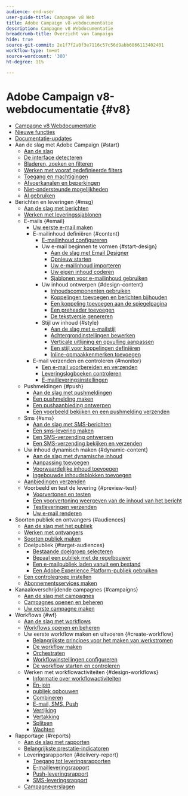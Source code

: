 ```yaml
---
audience: end-user
user-guide-title: Campagne v8 Web
title: Adobe Campaign v8-webdocumentatie
description: Campagne v8 Webdocumentatie
breadcrumb-title: Overzicht van Campaign
hide: true
source-git-commit: 2e1f7f2a0f3e7116c57c56d9abb6866113402401
workflow-type: tm+mt
source-wordcount: '380'
ht-degree: 11%

---
```



# Adobe Campaign v8-webdocumentatie {#v8}

+ [Campagne v8 Webdocumentatie](campaign-web-home.md)
+ [Nieuwe functies](rn/whats-new.md)
+ [Documentatie-updates](rn/documentation-updates.md)
+ Aan de slag met Adobe Campaign {#start}
   + [Aan de slag](get-started/get-started.md)
   + [De interface detecteren](get-started/user-interface.md)
   + [Bladeren, zoeken en filteren](get-started/list-filters.md)
   + [Werken met vooraf gedefinieerde filters](get-started/predefined-filters.md)
   + [Toegang en machtigingen](get-started/permissions.md)
   + [Afvoerkanalen en beperkingen](get-started/guardrails.md)
   + [Niet-ondersteunde mogelijkheden](get-started/unsupported.md)
   + [AI gebruiken](get-started/using-ai.md)
+ Berichten en leveringen {#msg}
   + [Aan de slag met berichten](msg/gs-messages.md)
   + [Werken met leveringssjablonen](msg/delivery-template.md)
   + E-mails {#email}
      + [Uw eerste e-mail maken](email/create-email.md)
      + E-mailinhoud definiëren {#content}
         + [E-mailinhoud configureren](content/edit-content.md)
         + Uw e-mail beginnen te vormen {#start-design}
            + [Aan de slag met Email Designer](content/get-started-email-designer.md)
            + [Opnieuw starten](content/create-email-content.md)
            + [Uw e-mailinhoud importeren](content/existing-content.md)
            + [Uw eigen inhoud coderen](content/code-content.md)
            + [Sjablonen voor e-mailinhoud gebruiken](content/email-sample-templates.md)
         + Uw inhoud ontwerpen {#design-content}
            + [Inhoudscomponenten gebruiken](content/content-components.md)
            + [Koppelingen toevoegen en berichten bijhouden](content/message-tracking.md)
            + [Een koppeling toevoegen aan de spiegelpagina](content/mirror-page.md)
            + [Een preheader toevoegen](content/preheader.md)
            + [De tekstversie genereren](content/text-version-email.md)
         + Stijl uw inhoud {#style}
            + [Aan de slag met e-mailstijl](content/get-started-email-style.md)
            + [Achtergrondinstellingen bewerken](content/backgrounds.md)
            + [Verticale uitlijning en opvulling aanpassen](content/alignment-and-padding.md)
            + [Een stijl voor koppelingen definiëren](content/styling-links.md)
            + [Inline-opmaakkenmerken toevoegen](content/inline-styling.md)
      + E-mail verzenden en controleren {#monitor}
         + [Een e-mail voorbereiden en verzenden](monitor/prepare-send.md)
         + [Leveringslogboeken controleren](monitor/delivery-logs.md)
         + [E-mailleveringsinstellingen](advanced-settings/delivery-settings.md)
   + Pushmeldingen {#push}
      + [Aan de slag met pushmeldingen](push/gs-push.md)
      + [Een pushmelding maken](push/create-push.md)
      + [Een pushaanbieding ontwerpen](push/content-push.md)
      + [Een voorbeeld bekijken en een pushmelding verzenden](push/send-push.md)
   + Sms {#sms}
      + [Aan de slag met SMS-berichten](sms/gs-sms.md)
      + [Een sms-levering maken](sms/create-sms.md)
      + [Een SMS-verzending ontwerpen](sms/content-sms.md)
      + [Een SMS-verzending bekijken en verzenden](sms/send-sms.md)
   + Uw inhoud dynamisch maken {#dynamic-content}
      + [Aan de slag met dynamische inhoud](personalization/gs-personalization.md)
      + [Aanpassing toevoegen](personalization/personalize.md)
      + [Voorwaardelijke inhoud toevoegen](personalization/conditions.md)
      + [Ingebouwde inhoudsblokken toevoegen](personalization/content-blocks.md)
   + [Aanbiedingen verzenden](content/offers.md)
   + Voorbeeld en test de levering {#preview-test}
      + [Voorvertonen en testen](preview-test/preview-test.md)
      + [Een voorvertoning weergeven van de inhoud van het bericht](preview-test/preview-content.md)
      + [Testleveringen verzenden](preview-test/test-deliveries.md)
      + [Uw e-mail renderen](preview-test/email-rendering.md)
+ Soorten publiek en ontvangers {#audiences}
   + [Aan de slag met het publiek](audience/about-audiences.md)
   + [Werken met ontvangers](audience/about-recipients.md)
   + [Soorten publiek maken](audience/create-audience.md)
   + Doelpubliek {#target-audiences}
      + [Bestaande doelgroep selecteren](audience/add-audience.md)
      + [Bepaal een publiek met de regelbouwer](audience/segment-builder.md)
      + [Een e-mailpubliek laden vanuit een bestand](audience/file-audience.md)
      + [Een Adobe Experience Platform-publiek gebruiken](audience/aep-audience.md)
   + [Een controlegroep instellen](audience/control-group.md)
   + [Abonnementsservices maken](audience/create-service.md)
+ Kanaaloverschrijdende campagnes {#campaigns}
   + [Aan de slag met campagnes](campaigns/gs-campaigns.md)
   + [Campagnes openen en beheren](campaigns/manage-campaigns.md)
   + [Uw eerste campagne maken](campaigns/create-campaigns.md)
+ Workflows {#wf}
   + [Aan de slag met workflows](workflows/gs-workflows.md)
   + [Workflows openen en beheren](workflows/access-monitor.md)
   + Uw eerste workflow maken en uitvoeren {#create-workflow}
      + [Belangrijkste principes voor het maken van werkstromen](workflows/gs-workflow-creation.md)
      + [De workflow maken](workflows/create-workflow.md)
      + [Orchestraten](workflows/orchestrate-activities.md)
      + [Workflowinstellingen configureren](workflows/workflow-settings.md)
      + [De workflow starten en controleren](workflows/start-monitor-workflows.md)
   + Werken met workflowactiviteiten {#design-workflows}
      + [Informatie over workflowactiviteiten](workflows/activities/about-activities.md)
      + [En-join](workflows/activities/and-join.md)
      + [publiek opbouwen](workflows/activities/build-audience.md)
      + [Combineren](workflows/activities/combine.md)
      + [E-mail, SMS, Push](workflows/activities/channels.md)
      + [Verrijking](workflows/activities/enrichment.md)
      + [Vertakking](workflows/activities/fork.md)
      + [Splitsen](workflows/activities/split.md)
      + [Wachten](workflows/activities/wait.md)
+ Rapportage {#reports}
   + [Aan de slag met rapporten](reporting/gs-reports.md)
   + [Belangrijkste prestatie-indicatoren](reporting/kpis.md)
   + Leveringsrapporten {#delivery-report}
      + [Toegang tot leveringsrapporten](reporting/delivery-reports.md)
      + [E-mailleveringsrapport](reporting/email-report.md)
      + [Push-leveringsrapport](reporting/push-report.md)
      + [SMS-leveringsrapport](reporting/sms-report.md)
   + [Campagneverslagen](reporting/campaign-reports.md)

